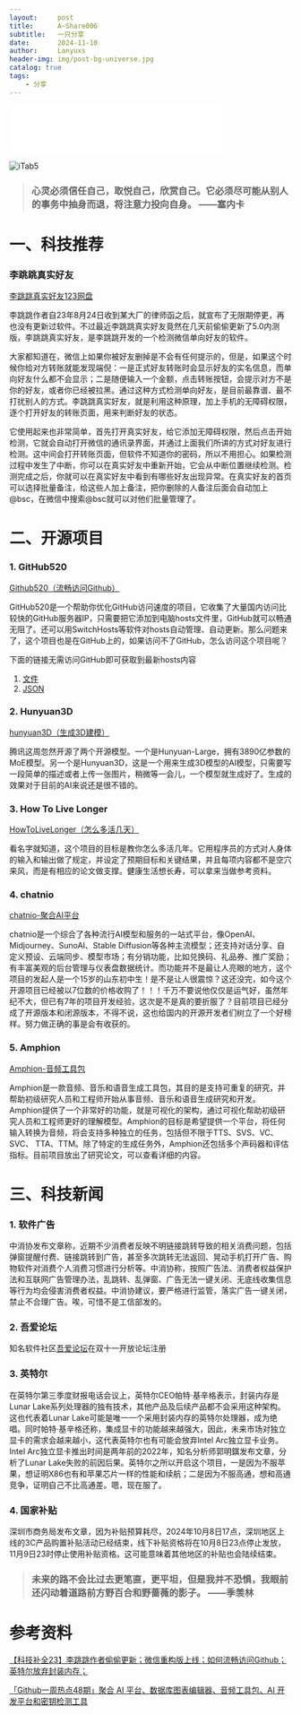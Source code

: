 ```yaml
---
layout:     post
title:      A~Share006
subtitle:   一只分享
date:       2024-11-10
author:     Lanyuxs
header-img: img/post-bg-universe.jpg
catalog: true
tags:
    - 分享
---
```


<iframe frameborder="no" border="0" marginwidth="0" marginheight="0" width=380 height=86 src="//music.163.com/outchain/player?type=2&id=27906954&auto=0&height=66"></iframe>

![iTab5](https://p.ipic.vip/9rp048.webp)

> ### 心灵必须信任自己，取悦自己，欣赏自己。它必须尽可能从别人的事务中抽身而退，将注意力投向自身。 ——塞内卡

# 一、科技推荐

### 李跳跳真实好友

[李跳跳真实好​友123网盘](https://www.123pan.com/s/ZYAZVv-jmGjd.html)

李跳跳作者自23年8月24日收到某大厂的律师函之后，就宣布了无限期停更，再也没有更新过软件。不过最近李跳跳真实好友竟然在几天前偷偷更新了5.0内测版，李跳跳真实好友，是李跳跳开发的一个检测微信单向好友的软件。

大家都知道在，微信上如果你被好友删掉是不会有任何提示的，但是，如果这个时候你给对方转账就能发现端倪：一是正式好友转账时会显示好友的实名信息，而单向好友什么都不会显示；二是随便输入一个金额，点击转账按钮，会提示对方不是你的好友，或者你已经被拉黑。通过这种方式检测单向好友，是目前最靠谱、最不打扰别人的方式。李跳跳真实好友，就是利用这种原理，加上手机的无障碍权限，逐个打开好友的转账页面，用来判断好友的状态。

它使用起来也非常简单，首先打开真实好友，给它添加无障碍权限，然后点击开始检测，它就会自动打开微信的通讯录界面，并通过上面我们所讲的方式对好友进行检测。这中间会打开转账页面，但软件不知道你的密码，所以不用担心。如果检测过程中发生了中断，你可以在真实好友中重新开始，它会从中断位置继续检测。检测完成之后，你就可以在真实好友中看到有哪些好友出现异常。在真实好友的首页可以选择批量备注，给这些人加上备注，把你删除的人备注后面会自动加上@bsc，在微信中搜索@bsc就可以对他们批量管理了。

# 二、开源项目

### 1. GitHub520

[Github520（​流畅访问Githu​b）](https://github.com/521xueweihan/GitHub520)

GitHub520是一个帮助你优化GitHub访问速度的项目，它收集了大量国内访问比较快的GitHub服务器IP，只需要把它添加到电脑hosts文件里，GitHub就可以畅通无阻了。还可以用SwitchHosts等软件对hosts自动管理、自动更新。那么问题来了，这个项目也是在GitHub上的，如果访问不了GitHub，怎么访问这个项目呢？

下面的链接无需访问GitHub即可获取到最新hosts内容

1.  [文件](https://raw.hellogithub.com/hosts)
2.  [JSON](https://raw.hellogithub.com/hosts.json)

### 2. Hunyuan3D

[hunyuan3D（生成3D建模）](https://github.com/Tencent/Hunyuan3D-1)

腾讯这周忽然开源了两个开源模型。一个是Hunyuan-Large，拥有3890亿参数的MoE模型。另一个是Hunyuan3D，这是一个用来生成3D模型的AI模型，只需要写一段简单的描述或者上传一张图片，稍微等一会儿，一个模型就生成好了。生成的效果对于目前的AI来说还是很不错的。

### 3. How To Live Longer

[HowToLiveLonger（怎么多活几天）](https://github.com/geekan/HowToLiveLonger)

看名字就知道，这个项目的目标是教你怎么多活几年。它用程序员的方式对人身体的输入和输出做了规定，并设定了预期目标和关键结果，并且每项内容都不是空穴来风，而是有相应的论文做支撑。健康生活想长寿，可以拿来当做参考资料。

### 4. chatnio

[chatnio-聚合AI平台](https://github.com/zmh-program/chatnio)

chatnio是一个综合了各种流行AI模型和服务的一站式平台，像OpenAI、Midjourney、SunoAI、Stable Diffusion等各种主流模型；还支持对话分享、自定义预设、云端同步、模型市场；有分销功能，比如兑换码、礼品券、推广奖励；有丰富美观的后台管理与仪表盘数据统计。而功能并不是最让人亮眼的地方，这个项目的发起人是一个15岁的山东初中生！是不是让人很震惊？这还没完，如今这个开源项目已经被以7位数的价格收购了！！！千万不要说他仅仅是运气好，虽然年纪不大，但已有7年的项目开发经验，这次是不是真的要折服了？目前项目已经分成了开源版本和闭源版本，不得不说，这也给国内的开源开发者们树立了一个好榜样。努力做正确的事是会有收获的。

### 5. Amphion

[Amphion-音频工具包](https://github.com/open-mmlab/Amphion)

Amphion是一款音频、音乐和语音生成工具包，其目的是支持可重复的研究，并帮助初级研究人员和工程师开始从事音频、音乐和语音生成研究和开发。Amphion提供了一个非常好的功能，就是可视化的架构，通过可视化帮助初级研究人员和工程师更好的理解模型。Amphion的目标是希望提供一个平台，将任何输入转换为音频，将会支持多种独立的任务，包括但不限于TTS、SVS、VC、SVC、 TTA、TTM。除了特定的生成任务外，Amphion还包括多个声码器和评估指标。目前项目放出了研究论文，可以查看详细的内容。

# 三、科技新闻

### 1. 软件广告

中消协发布文章称，近期不少消费者反映不明链接跳转导致的相关消费问题，包括弹窗提醒付费、链接跳转到广告，甚至多次跳转无法返回、晃动手机打开广告、购物软件对消费个人消费习惯进行分析等。中消协称，按照广告法、消费者权益保护法和互联网广告管理办法，乱跳转、乱弹窗、广告无法一键关闭、无底线收集信息等行为均会侵害消费者权益。中消协建议，要严格进行监管，落实广告一键关闭，禁止不合理广告。唉，可惜不是工信部发的。

### 2. 吾爱论坛

知名软件社区[吾爱论坛](https://www.52pojie.cn/portal.php)在双十一开放论坛注册

### 3. 英特尔

在英特尔第三季度财报电话会议上，英特尔CEO帕特·基辛格表示，封装内存是Lunar Lake系列处理器的独有技术，其他产品及后续产品都不会采用这种架构。这也代表着Lunar Lake可能是唯一一个采用封装内存的英特尔处理器，成为绝唱。同时帕特·基辛格还称，集成显卡的功能越来越强大，因此，未来市场对独立显卡的需求会越来越小，这代表英特尔也有可能会放弃Intel Arc独立显卡业务。Intel Arc独立显卡推出时间是两年前的2022年，知名分析师郭明錤发布文章，分析了Lunar Lake失败的前因后果。英特尔之所以开启这个项目，一是因为不服苹果，想证明X86也有和苹果芯片一样的性能和续航；二是因为不服高通，想和高通竞争，证明自己不比高通差。嗯，现在服了。

### 4. 国家补贴

深圳市商务局发布文章，因为补贴预算耗尽，2024年10月8日17点，深圳地区上线的3C产品购置补贴活动已经结束，线下补贴资格将在10月8日23点停止发放，11月9日23时停止使用补贴资格。这可能意味着其他地区的补贴也会陆续结束。

> ### 未来的路不会比过去更笔直，更平坦，但是我并不恐惧，我眼前还闪动着道路前方野百合和野蔷薇的影子。 ——季羡林

# 参考资料

[【科技补全23】李跳跳作者偷偷更新；微信重构版上线；如何流畅访问Github；英特尔放弃封装内存；](https://b23.tv/J1u7RUe)

[「Github一周热点48期」聚合 AI 平台、数据库图表编辑器、音频工具包、AI 开发平台和密钥检测工具](https://b23.tv/Wp5V2Ye)



